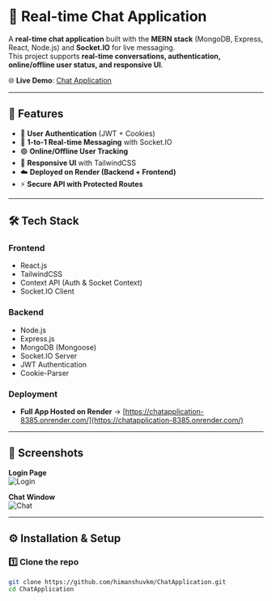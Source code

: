 # 💬 Real-time Chat Application  

A **real-time chat application** built with the **MERN stack** (MongoDB, Express, React, Node.js) and **Socket.IO** for live messaging.  
This project supports **real-time conversations, authentication, online/offline user status, and responsive UI**.  

🌐 **Live Demo**: [Chat Application](https://chatapplication-8385.onrender.com/)  

---

## 🚀 Features  
- 🔐 **User Authentication** (JWT + Cookies)  
- 💬 **1-to-1 Real-time Messaging** with Socket.IO  
- 🟢 **Online/Offline User Tracking**  
- 📱 **Responsive UI** with TailwindCSS  
- ☁️ **Deployed on Render (Backend + Frontend)**  
- ⚡ **Secure API with Protected Routes**  

---

## 🛠 Tech Stack  
### Frontend  
- React.js  
- TailwindCSS  
- Context API (Auth & Socket Context)  
- Socket.IO Client  

### Backend  
- Node.js  
- Express.js  
- MongoDB (Mongoose)  
- Socket.IO Server  
- JWT Authentication  
- Cookie-Parser  

### Deployment  
- **Full App Hosted on Render** → [https://chatapplication-8385.onrender.com/](https://chatapplication-8385.onrender.com/)  

---

## 📸 Screenshots   

**Login Page**  
![Login](./screenshots/Screenshot2025-09-03113442.png)  

**Chat Window**  
![Chat](./screenshots/Screenshot2025-09-03113304.png)  


---

## ⚙️ Installation & Setup  

### 1️⃣ Clone the repo  
```bash
git clone https://github.com/himanshuvkm/ChatApplication.git
cd ChatApplication
